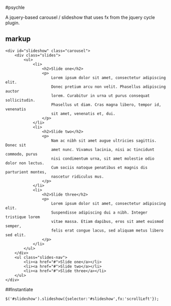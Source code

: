 #psychle

A jquery-based carousel / slideshow that uses fx from the jquery cycle plugin.

## markup

    <div id="slideshow" class="carousel">
        <div class="slides">
            <ul>
                <li>
                    <h2>Slide one</h2>
                    <p>
                        Lorem ipsum dolor sit amet, consectetur adipiscing elit.
                        Donec pretium arcu non velit. Phasellus adipiscing auctor
                        lorem. Curabitur in urna ut purus consequat sollicitudin.
                        Phasellus ut diam. Cras magna libero, tempor id, venenatis
                        sit amet, venenatis et, dui.
                    </p>
                </li>
                <li>
                    <h2>Slide two</h2>
                    <p>
                        Nam ac nibh sit amet augue ultricies sagittis. Donec sit
                        amet nunc. Vivamus lacinia, nisi ac tincidunt commodo, purus
                        nisi condimentum urna, sit amet molestie odio dolor non lectus.
                        Cum sociis natoque penatibus et magnis dis parturient montes,
                        nascetur ridiculus mus.
                    </p>
                </li>
                <li>
                    <h2>Slide three</h2>
                    <p>
                        Lorem ipsum dolor sit amet, consectetur adipiscing elit.
                        Suspendisse adipiscing dui a nibh. Integer tristique lorem
                        vitae massa. Etiam dapibus, eros sit amet euismod semper,
                        felis erat congue lacus, sed aliquam metus libero sed elit.
                    </p>
                </li>
            </ul>
        </div>
        <ul class="slides-nav">
            <li><a href="#">Slide one</a></li>
            <li><a href="#">Slide two</a></li>
            <li><a href="#">Slide three</a></li>
        </ul>
    </div>

##Instantiate

    $('#slideshow').slideshow({selector:'#slideshow',fx:'scrollLeft'});